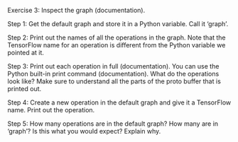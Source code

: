 Exercise 3: Inspect the graph (documentation).

Step 1:
Get the default graph and store it in a Python variable. Call it ‘graph’.

Step 2:
Print out the names of all the operations in the graph. Note that the TensorFlow name for an operation is different from the Python variable we pointed at it.

Step 3:
Print out each operation in full (documentation). You can use the Python built-in print command (documentation). What do the operations look like? Make sure to understand all the parts of the proto buffer that is printed out.

Step 4:
Create a new operation in the default graph and give it a TensorFlow name. Print out the operation.

Step 5:
How many operations are in the default graph? How many are in ‘graph’? Is this what you would expect? Explain why.
